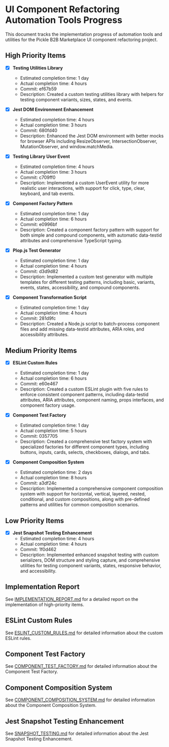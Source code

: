 # UI Component Refactoring Automation Tools Progress

This document tracks the implementation progress of automation tools and utilities for the Pickle B2B Marketplace UI component refactoring project.

## High Priority Items

- [x] **Testing Utilities Library**
  - Estimated completion time: 1 day
  - Actual completion time: 4 hours
  - Commit: ef67b59
  - Description: Created a custom testing utilities library with helpers for testing component variants, sizes, states, and events.

- [x] **Jest DOM Environment Enhancement**
  - Estimated completion time: 4 hours
  - Actual completion time: 3 hours
  - Commit: 680fd40
  - Description: Enhanced the Jest DOM environment with better mocks for browser APIs including ResizeObserver, IntersectionObserver, MutationObserver, and window.matchMedia.

- [x] **Testing Library User Event**
  - Estimated completion time: 4 hours
  - Actual completion time: 3 hours
  - Commit: c709ff0
  - Description: Implemented a custom UserEvent utility for more realistic user interactions, with support for click, type, clear, keyboard, and tab events.

- [x] **Component Factory Pattern**
  - Estimated completion time: 1 day
  - Actual completion time: 6 hours
  - Commit: e0996bf
  - Description: Created a component factory pattern with support for both simple and compound components, with automatic data-testid attributes and comprehensive TypeScript typing.

- [x] **Plop.js Test Generator**
  - Estimated completion time: 1 day
  - Actual completion time: 4 hours
  - Commit: d3d9d82
  - Description: Implemented a custom test generator with multiple templates for different testing patterns, including basic, variants, events, states, accessibility, and compound components.

- [x] **Component Transformation Script**
  - Estimated completion time: 1 day
  - Actual completion time: 4 hours
  - Commit: 281d9fc
  - Description: Created a Node.js script to batch-process component files and add missing data-testid attributes, ARIA roles, and accessibility attributes.

## Medium Priority Items

- [x] **ESLint Custom Rules**
  - Estimated completion time: 1 day
  - Actual completion time: 6 hours
  - Commit: e60e467
  - Description: Created a custom ESLint plugin with five rules to enforce consistent component patterns, including data-testid attributes, ARIA attributes, component naming, props interfaces, and component factory usage.

- [x] **Component Test Factory**
  - Estimated completion time: 1 day
  - Actual completion time: 5 hours
  - Commit: 0357705
  - Description: Created a comprehensive test factory system with specialized factories for different component types, including buttons, inputs, cards, selects, checkboxes, dialogs, and tabs.

- [x] **Component Composition System**
  - Estimated completion time: 2 days
  - Actual completion time: 8 hours
  - Commit: a3df24c
  - Description: Implemented a comprehensive component composition system with support for horizontal, vertical, layered, nested, conditional, and custom compositions, along with pre-defined patterns and utilities for common composition scenarios.

## Low Priority Items

- [x] **Jest Snapshot Testing Enhancement**
  - Estimated completion time: 4 hours
  - Actual completion time: 4 hours
  - Commit: 1f0d462
  - Description: Implemented enhanced snapshot testing with custom serializers, DOM structure and styling capture, and comprehensive utilities for testing component variants, states, responsive behavior, and accessibility.

## Implementation Report

See [IMPLEMENTATION_REPORT.md](IMPLEMENTATION_REPORT.md) for a detailed report on the implementation of high-priority items.

## ESLint Custom Rules

See [ESLINT_CUSTOM_RULES.md](docs/ESLINT_CUSTOM_RULES.md) for detailed information about the custom ESLint rules.

## Component Test Factory

See [COMPONENT_TEST_FACTORY.md](docs/COMPONENT_TEST_FACTORY.md) for detailed information about the Component Test Factory.

## Component Composition System

See [COMPONENT_COMPOSITION_SYSTEM.md](docs/COMPONENT_COMPOSITION_SYSTEM.md) for detailed information about the Component Composition System.

## Jest Snapshot Testing Enhancement

See [SNAPSHOT_TESTING.md](docs/SNAPSHOT_TESTING.md) for detailed information about the Jest Snapshot Testing Enhancement.
